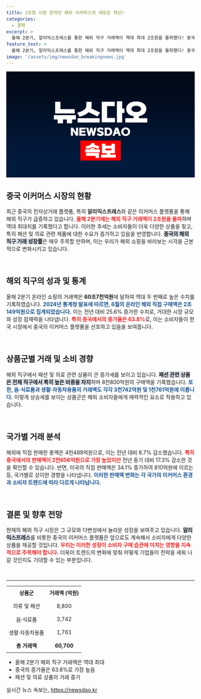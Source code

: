 ```yaml
---
title: 2조원 시장 온라인 해외 이커머스의 새로운 혁신!
categories:
  - 경제
excerpt: >
  올해 2분기, 알리익스프레스를 통한 해외 직구 거래액이 역대 최대 2조원을 돌파했다! 중국 직구가 급증하며 온라인 쇼핑의 새로운 트렌드로 자리 잡고 있다. 클릭해서 더 자세한 내용을 확인해보세요!
feature_text: >
  올해 2분기, 알리익스프레스를 통한 해외 직구 거래액이 역대 최대 2조원을 돌파했다! 중국 직구가 급증하며 온라인 쇼핑의 새로운 트렌드로 자리 잡고 있다. 클릭해서 더 자세한 내용을 확인해보세요!
image: '/assets/img/newsdao_breakingnews.jpg'
---
```


<p><img src="/assets/img/newsdao_breakingnews.jpg" alt="flaretime 속보" /></p>

<h2 data-ke-size="size26">중국 이커머스 시장의 현황</h2>

<p data-ke-size="size16">최근 중국의 전자상거래 플랫폼, 특히 <b>알리익스프레스</b>와 같은 이커머스 플랫폼을 통해 해외 직구가 급증하고 있습니다. <b><span style="color: #ee2323;">올해 2분기에는 해외 직구 거래액이 2조원을 돌파</span></b>하며 역대 최대치를 기록했다고 합니다. 이러한 추세는 소비자들이 더욱 다양한 상품을 찾고, 특히 패션 및 의료 관련 제품에 대한 수요가 증가하고 있음을 반영합니다. <b><span style="background-color: #21538527;">중국의 해외 직구 거래 성장률</span></b>은 매우 주목할 만하며, 이는 우리가 해외 쇼핑을 바라보는 시각을 근본적으로 변화시키고 있습니다.</p>

<p data-ke-size="size16">&nbsp;</p>

<h2 data-ke-size="size26">해외 직구의 성과 및 통계</h2>

<p data-ke-size="size16">올해 2분기 온라인 쇼핑의 거래액은 <b>60조7천억원</b>에 달하여 역대 두 번째로 높은 수치를 기록하였습니다. <b><span style="color: #1a5490;">2024년 통계청 발표에 따르면, 6월의 온라인 해외 직접 구매액은 2조149억원으로 집계되었습니다.</span></b> 이는 전년 대비 25.6% 증가한 수치로, 거대한 시장 규모와 성장 잠재력을 나타냅니다. <b><span style="color: #ee2323;">특히 중국에서의 증가율은 63.8%</span></b>로, 이는 소비자들이 한국 시장에서 중국의 이커머스 플랫폼을 선호하고 있음을 보여줍니다.</p>

<p data-ke-size="size16">&nbsp;</p>

<h2 data-ke-size="size26">상품군별 거래 및 소비 경향</h2>

<p data-ke-size="size16">해외 직구에서 패션 및 의료 관련 상품이 큰 증가세를 보이고 있습니다. <b><span style="background-color: #21538527;">패션 관련 상품은 전체 직구에서 특히 높은 비중을 차지</span></b>하며 8천800억원의 구매액을 기록했습니다. <b><span style="color: #1a5490;">또한, 음·식료품과 생활·자동차용품의 거래액도 각각 3천742억원 및 1천761억원에 이릅니다.</span></b> 이렇게 상승세를 보이는 상품군은 해외 소비자들에게 매력적인 요소로 작용하고 있습니다.</p>

<p data-ke-size="size16">&nbsp;</p>

<h2 data-ke-size="size26">국가별 거래 분석</h2>

<p data-ke-size="size16">해외에 직접 판매한 총액은 4천489억원으로, 이는 전년 대비 6.7% 감소했습니다. <b><span style="color: #ee2323;">특히 중국에서의 판매액이 2천656억원으로 가장 높았지만</span></b> 전년 동기 대비 17.3% 감소한 것을 확인할 수 있습니다. 반면, 미국의 직접 판매액은 34.1% 증가하여 810억원에 이르는 등, 국가별로 상이한 경향을 나타냅니다. <b><span style="color: #1a5490;">이러한 판매액 변화는 각 국가의 이커머스 환경과 소비자 트렌드에 따라 다르게 나타납니다.</span></b></p>

<p data-ke-size="size16">&nbsp;</p>

<h2 data-ke-size="size26">결론 및 향후 전망</h2>

<p data-ke-size="size16">현재의 해외 직구 시장은 그 규모와 다변성에서 놀라운 성장을 보여주고 있습니다. <b><span style="background-color: #21538527;">알리익스프레스</span></b>를 비롯한 중국의 이커머스 플랫폼은 앞으로도 계속해서 소비자에게 다양한 상품을 제공할 것입니다. <b><span style="color: #ee2323;">우리는 이러한 성장이 소비자 구매 습관에 미치는 영향을 지속적으로 주목해야 합니다.</span></b> 더욱이 트렌드의 변화에 맞춰 어떻게 기업들이 전략을 세워 나갈 것인지도 기대할 수 있는 부분입니다.</p>

<p data-ke-size="size16">&nbsp;</p>

<hr>

<table style="width: 100%; border-collapse: collapse;">
<tbody>
<tr style="height: 30px;">
<td style="text-align: center; height: 30px;"><b>상품군</b></td>
<td style="text-align: center; height: 30px;"><b>거래액 (억원)</b></td>
</tr>
<tr style="height: 30px;">
<td style="text-align: center; height: 30px;">의류 및 패션</td>
<td style="text-align: center; height: 30px;">8,800</td>
</tr>
<tr style="height: 30px;">
<td style="text-align: center; height: 30px;">음·식료품</td>
<td style="text-align: center; height: 30px;">3,742</td>
</tr>
<tr style="height: 30px;">
<td style="text-align: center; height: 30px;">생활·자동차용품</td>
<td style="text-align: center; height: 30px;">1,761</td>
</tr>
<tr style="height: 30px;">
<td style="text-align: center; height: 30px;"><b>총 거래액</b></td>
<td style="text-align: center; height: 30px;"><b>60,700</b></td>
</tr>
</tbody>
</table>

<ul>
<li>올해 2분기 해외 직구 거래액은 역대 최대</li>
<li>중국의 증가율은 63.8%로 가장 높음</li>
<li>패션 및 의료 상품의 거래 증가</li>
</ul>
실시간 뉴스 속보는, <a href="https://newsdao.kr" rel="dofollow">https://newsdao.kr</a>


